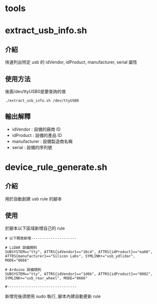 # tools
# extract_usb_info.sh
## 介紹
快速列出特定 usb 的 idVendor, idProduct, manufacturer, serial 屬性
## 使用方法
後面/dev/ttyUSB0是要查詢的值
```
./extract_usb_info.sh /dev/ttyUSB0
```
## 輸出解釋
- idVendor : 設備的廠商 ID
- idProduct : 設備的產品 ID
- manufacturer : 設備製造商名稱
- serial : 設備的序列號
# device_rule_generate.sh
## 介紹
用於自動創建 usb rule 的腳本
## 使用
於腳本以下區域新增自己的 rule

```
# 以下開放新增---------------------

# LiDAR 設備規則
SUBSYSTEM=="tty", ATTRS{idVendor}=="10c4", ATTRS{idProduct}=="ea60", ATTRS{manufacturer}=="Silicon Labs", SYMLINK+="usb_ydlidar", MODE="0666"

# Arduino 設備規則
SUBSYSTEM=="tty", ATTRS{idVendor}=="1d6b", ATTRS{idProduct}=="0002", SYMLINK+="usb_rear_wheel", MODE="0666"

#--------------------------------
```
新增完後須使用 sudo 執行, 腳本內建自動更新 rule